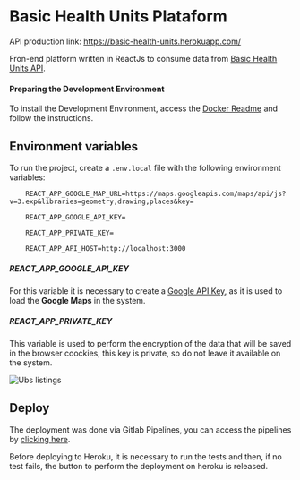 # Basic Health Units Plataform

API production link: https://basic-health-units.herokuapp.com/

Fron-end platform written in ReactJs to consume data from [Basic Health Units API](https://gitlab.com/victor.h.souza.vieira/basic-health-units).

#### Preparing the Development Environment

To install the Development Environment, access the [Docker Readme](docker/README.md) and follow the instructions.

## Environment variables

To run the project, create a `.env.local` file with the following environment variables:

```
    REACT_APP_GOOGLE_MAP_URL=https://maps.googleapis.com/maps/api/js?v=3.exp&libraries=geometry,drawing,places&key=
    
    REACT_APP_GOOGLE_API_KEY=
    
    REACT_APP_PRIVATE_KEY=
    
    REACT_APP_API_HOST=http://localhost:3000
```

##### REACT_APP_GOOGLE_API_KEY

For this variable it is necessary to create a [Google API Key](https://developers.google.com/maps/documentation/javascript/get-api-key?hl=pt-br),
as it is used to load the **Google Maps** in the system.

##### REACT_APP_PRIVATE_KEY


This variable is used to perform the encryption of the data that will be saved in the browser coockies, this key is private, so do not leave it available on the system.

![Ubs listings](https://firebasestorage.googleapis.com/v0/b/images-d10d2.appspot.com/o/basic-health-units%2FCaptura%20de%20Tela%202020-04-14%20a%CC%80s%2023.06.02.png?alt=media&token=f7d4be24-a170-4388-a552-61870ad7016f)

## Deploy

The deployment was done via Gitlab Pipelines, you can access the pipelines by [clicking here](https://gitlab.com/victor.h.souza.vieira/basic-health-units-plataform/pipelines).


Before deploying to Heroku, it is necessary to run the tests and then, if no test fails, the button to perform the deployment on heroku is released.
